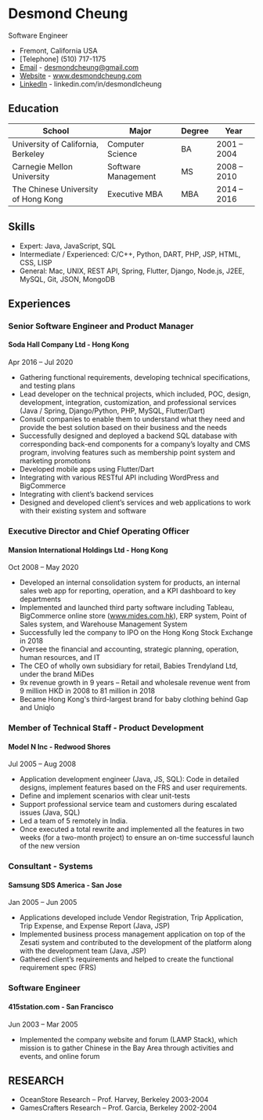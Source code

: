 # Desmond Cheung
Software Engineer
* Fremont, California USA
* [Telephone] (510) 717-1175 
* [Email](desmondcheung@gmail.com) - desmondcheung@gmail.com
* [Website](https://desmondcheung.com) - www.desmondcheung.com
* [LinkedIn](https://linkedin.com/in/desmondlcheung) - linkedin.com/in/desmondlcheung


## Education
|  School                              | Major                 | Degree                   | Year               |
|--------------------------------------|-----------------------|--------------------------|--------------------|
| University of California, Berkeley   | Computer Science      | BA                       | 2001 – 2004        |
| Carnegie Mellon University			     | Software Management   | MS 		                  | 2008 – 2010        |
| The Chinese University of Hong Kong  | Executive MBA 				 | MBA                      | 2014 – 2016        |

## Skills
* Expert: Java, JavaScript, SQL 
* Intermediate / Experienced: C/C++, Python, DART, PHP, JSP, HTML, CSS, LISP
* General: Mac, UNIX, REST API, Spring, Flutter, Django, Node.js, J2EE, MySQL, Git, JSON, MongoDB

## Experiences

### Senior Software Engineer and Product Manager
#### Soda Hall Company Ltd - Hong Kong 
Apr 2016 – Jul 2020
* Gathering functional requirements, developing technical specifications, and testing plans
* Lead developer on the technical projects, which included, POC, design, development, integration, customization, and professional services (Java / Spring, Django/Python, PHP, MySQL, Flutter/Dart)
* Consult companies to enable them to understand what they need and provide the best solution based on their business and the needs
* Successfully designed and deployed a backend SQL database with corresponding back-end components for a company’s loyalty and CMS program, involving features such as membership point system and marketing promotions
* Developed mobile apps using Flutter/Dart
* Integrating with various RESTful API including WordPress and BigCommerce
* Integrating with client’s backend services 
* Designed and developed client’s services and web applications to work with their existing system and software 

### Executive Director and Chief Operating Officer
#### Mansion International Holdings Ltd - Hong Kong
Oct 2008 – May 2020
* Developed an internal consolidation system for products, an internal sales web app for reporting, operation, and a KPI dashboard to key departments
* Implemented and launched third party software including Tableau, BigCommerce online store (www.mides.com.hk), ERP system, Point of Sales system, and Warehouse Management System
* Successfully led the company to IPO on the Hong Kong Stock Exchange in 2018
* Oversee the financial and accounting, strategic planning, operation, human resources, and IT
* The CEO of wholly own subsidiary for retail, Babies Trendyland Ltd, under the brand MiDes 
* 9x revenue growth in 9 years – Retail and wholesale revenue went from 9 million HKD in 2008 to 81 million in 2018
* Became Hong Kong's third-largest brand for baby clothing behind Gap and Uniqlo

### Member of Technical Staff - Product Development 
#### Model N Inc - Redwood Shores
Jul 2005 – Aug 2008
* Application development engineer (Java, JS, SQL): Code in detailed designs, implement features based on the FRS and user requirements.  
* Define and implement scenarios with clear unit-tests
* Support professional service team and customers during escalated issues (Java, SQL)
* Led a team of 5 remotely in India. 
* Once executed a total rewrite and implemented all the features in two weeks (for a two-month project) to ensure an on-time successful launch of the new version

### Consultant - Systems
#### Samsung SDS America - San Jose
Jan 2005 – Jun 2005
* Applications developed include Vendor Registration, Trip Application, Trip Expense, and Expense Report (Java, JSP) 
* Implemented business process management application on top of the Zesati system and contributed to the development of the platform along with the development team (Java, JSP)
* Gathered client’s requirements and helped to create the functional requirement spec (FRS)

### Software Engineer	
#### 415station.com - San Francisco
Jun 2003 – Mar 2005
* Implemented the company website and forum (LAMP Stack), which mission is to gather Chinese in the Bay Area through activities and events, and online forum 

## RESEARCH

* OceanStore Research – Prof. Harvey, Berkeley						     2003-2004
* GamesCrafters Research – Prof. Garcia, Berkeley					     2002-2004
